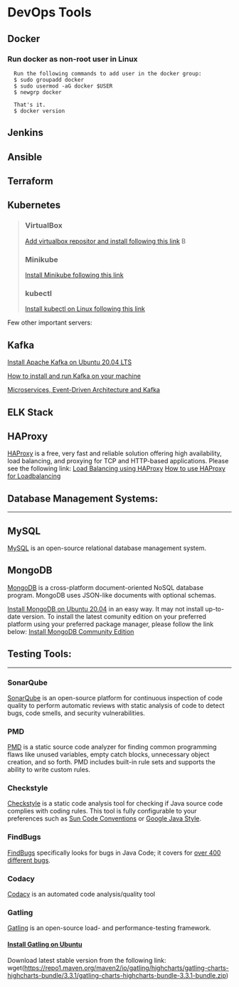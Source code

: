 # DevOps Tools

## Docker

### Run docker as non-root user in Linux
      Run the following commands to add user in the docker group:
      $ sudo groupadd docker
      $ sudo usermod -aG docker $USER
      $ newgrp docker

      That's it.
      $ docker version


## Jenkins

## Ansible

## Terraform

## Kubernetes
<blockquote>

### VirtualBox
   [Add virtualbox repositor and install following this link](https://computingforgeeks.com/how-to-install-latest-virtualbox-on-ubuntu-debian/)
 B
### Minikube
   [Install Minikube following this link](https://phoenixnap.com/kb/install-minikube-on-ubuntu)

### kubectl
   [Install kubectl on Linux following this link](https://kubernetes.io/docs/tasks/tools/install-kubectl/)

</blockquote>

Few other important servers:

## Kafka
[Install Apache Kafka on Ubuntu 20.04 LTS](https://www.fosstechnix.com/how-to-install-apache-kafka-on-ubuntu-20-04-lts/)

[How to install and run Kafka on your machine](https://www.sohamkamani.com/blog/2017/11/22/how-to-install-and-run-kafka/)

[Microservices, Event-Driven Architecture and Kafka](https://dzone.com/articles/microservices-event-driven-architecture-and-kafka)

## ELK Stack


## HAProxy
 [HAProxy](https://www.haproxy.com/) is a free, very fast and reliable solution offering high availability, load balancing, and proxying for TCP and HTTP-based applications. Please see the following link:
 [Load Balancing using HAProxy](https://www.digitalocean.com/community/tutorials/an-introduction-to-haproxy-and-load-balancing-concepts)
 [How to use HAProxy for Loadbalancing](https://www.linode.com/docs/uptime/loadbalancing/how-to-use-haproxy-for-load-balancing/)


 ## Database Management Systems:  
 <hr/>

## MySQL
[MySQL](https://www.mysql.com/) is an open-source relational database management system.

## MongoDB
[MongoDB](https://www.mongodb.com/) is a cross-platform document-oriented NoSQL database program. MongoDB uses JSON-like documents with optional schemas.

 [Install MongoDB on Ubuntu 20.04](https://linuxhint.com/install_mongodb_ubuntu_20_04/) in an easy way. It may not install up-to-date version. To install the latest comunity edition on your preferred platform using your preferred package manager, please follow the link below:
 [Install MongoDB Community Edition](https://docs.mongodb.com/manual/administration/install-community/)



 ## Testing Tools:  
 <hr/>

 ### SonarQube
 [SonarQube](https://www.sonarqube.org/) is an open-source platform for continuous inspection of code quality to perform automatic reviews with static analysis of code to detect bugs, code smells, and security vulnerabilities.

 ### PMD
 [PMD](https://pmd.github.io/) is a static source code analyzer for finding common programming flaws like unused variables, empty catch blocks, unnecessary object creation, and so forth. PMD includes built-in rule sets and supports the ability to write custom rules.

 ### Checkstyle
 [Checkstyle](https://github.com/checkstyle/checkstyle) is a static code analysis tool for checking if Java source code complies with coding rules. This tool is fully configurable to your preferences such as [Sun Code Conventions](https://www.oracle.com/java/technologies/javase/codeconventions-contents.html) or [Google Java Style](https://checkstyle.sourceforge.io/reports/google-java-style.html).

 ### FindBugs
 [FindBugs](http://findbugs.sourceforge.net/) specifically looks for bugs in Java Code; it covers for [over 400 different bugs](http://findbugs.sourceforge.net/bugDescriptions.html).

 ### Codacy
 [Codacy](https://www.codacy.com/) is an automated code analysis/quality tool
 
 ### Gatling
 [Gatling](https://gatling.io/) is an open-source load- and performance-testing framework.
 
 #### [Install Gatling on Ubuntu](https://www.blazemeter.com/blog/how-to-install-gatling-on-ubuntu)
 Download latest stable version from the following link:
 wget(https://repo1.maven.org/maven2/io/gatling/highcharts/gatling-charts-highcharts-bundle/3.3.1/gatling-charts-highcharts-bundle-3.3.1-bundle.zip)
